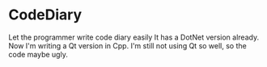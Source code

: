 # CodeDiary
Let the programmer write code diary easily
It has a DotNet version already. Now I'm writing a Qt version in Cpp.
I'm still not using Qt so well, so the code maybe ugly.
